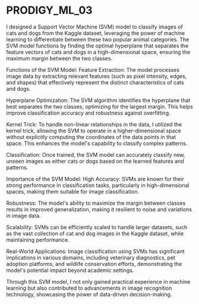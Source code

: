 # PRODIGY_ML_03
I designed a Support Vector Machine (SVM) model to classify images of cats and dogs from the Kaggle dataset, leveraging the power of machine learning to differentiate between these two popular animal categories. The SVM model functions by finding the optimal hyperplane that separates the feature vectors of cats and dogs in a high-dimensional space, ensuring the maximum margin between the two classes.

Functions of the SVM Model:
Feature Extraction: The model processes image data by extracting relevant features (such as pixel intensity, edges, and shapes) that effectively represent the distinct characteristics of cats and dogs.

Hyperplane Optimization: The SVM algorithm identifies the hyperplane that best separates the two classes, optimizing for the largest margin. This helps improve classification accuracy and robustness against overfitting.

Kernel Trick: To handle non-linear relationships in the data, I utilized the kernel trick, allowing the SVM to operate in a higher-dimensional space without explicitly computing the coordinates of the data points in that space. This enhances the model's capability to classify complex patterns.

Classification: Once trained, the SVM model can accurately classify new, unseen images as either cats or dogs based on the learned features and patterns.

Importance of the SVM Model:
High Accuracy: SVMs are known for their strong performance in classification tasks, particularly in high-dimensional spaces, making them suitable for image classification.

Robustness: The model's ability to maximize the margin between classes results in improved generalization, making it resilient to noise and variations in image data.

Scalability: SVMs can be efficiently scaled to handle larger datasets, such as the vast collection of cat and dog images in the Kaggle dataset, while maintaining performance.

Real-World Applications: Image classification using SVMs has significant implications in various domains, including veterinary diagnostics, pet adoption platforms, and wildlife conservation efforts, demonstrating the model's potential impact beyond academic settings.

Through this SVM model, I not only gained practical experience in machine learning but also contributed to advancements in image recognition technology, showcasing the power of data-driven decision-making.

